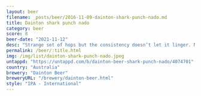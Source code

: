 ```yaml
---
layout: beer
filename: _posts/beer/2016-11-09-dainton-shark-punch-nado.md
title: Dainton shark punch nado
category: beer
score: 8
beer-date: "2021-11-12"
desc: "Strange set of hops but the consistency doesn’t let it linger. Not as punchy as the label might indicate and much more on the IPA side. Pretty good all round"
permalink: /beer/:title.html
img: /img/list/dainton-shark-punch-nado.jpeg
untappd: "https://untappd.com/b/dainton-beer-shark-punch-nado/4074701"
country: "Australia"
brewery: "Dainton Beer"
breweryURL: "/brewery/dainton-beer.html"
style: "IPA - International"
---
```

